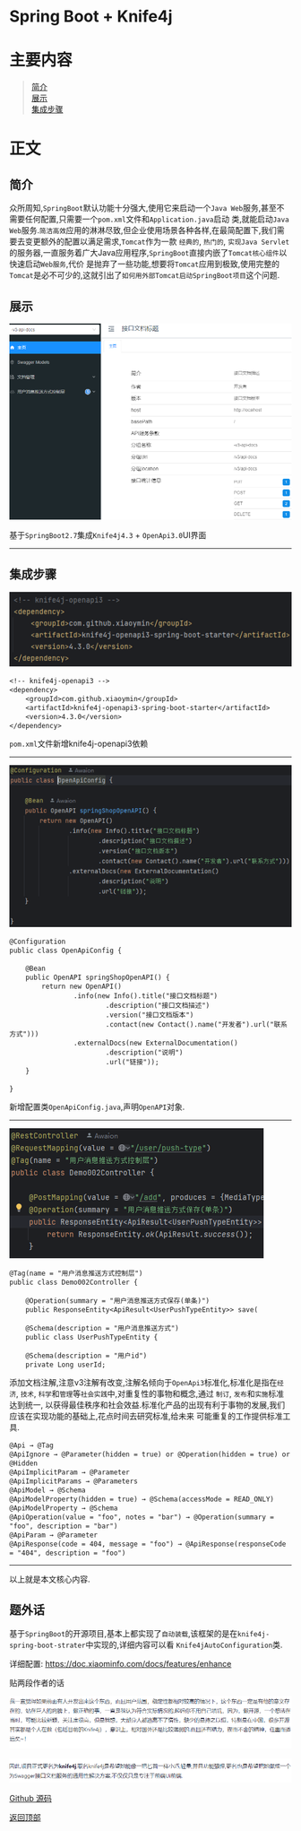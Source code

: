 # Spring Boot + Knife4j

# 主要内容

> [简介](#简介)  
> [展示](#展示)  
> [集成步骤](#集成步骤)

# 正文

## 简介

众所周知,`SpringBoot`默认功能十分强大,使用它来启动一个`Java Web`服务,甚至不需要任何配置,只需要一个`pom.xml`文件和`Application.java`启动
类,就能启动`Java Web`服务.`简洁高效`应用的淋淋尽致,但企业使用场景各种各样,在最简配置下,我们需要去变更额外的配置以满足需求,`Tomcat`作为一款
`经典的`, `热门的`, `实现Java Servlet`的服务器,一直服务着广大Java应用程序,`SpringBoot`直接内嵌了`Tomcat核心组件`以快速启动`Web服务`,代价
是抛弃了一些功能,想要将`Tomcat`应用到极致,使用完整的`Tomcat`是必不可少的,这就引出了`如何用外部Tomcat启动SpringBoot项目`这个问题.

## 展示

![IntelliJ IDEA](0006_springboot_knife4j/001.png)

基于`SpringBoot2.7`集成`Knife4j4.3` + `OpenApi3.0`UI界面

----

## 集成步骤

![IntelliJ IDEA](0006_springboot_knife4j/002.png)

```
<!-- knife4j-openapi3 -->
<dependency>
    <groupId>com.github.xiaoymin</groupId>
    <artifactId>knife4j-openapi3-spring-boot-starter</artifactId>
    <version>4.3.0</version>
</dependency>
```
`pom.xml`文件新增knife4j-openapi3依赖

----

![IntelliJ IDEA](0006_springboot_knife4j/003.png)

```
@Configuration
public class OpenApiConfig {

    @Bean
    public OpenAPI springShopOpenAPI() {
        return new OpenAPI()
                .info(new Info().title("接口文档标题")
                        .description("接口文档描述")
                        .version("接口文档版本")
                        .contact(new Contact().name("开发者").url("联系方式")))
                .externalDocs(new ExternalDocumentation()
                        .description("说明")
                        .url("链接"));
    }

}
```

新增配置类`OpenApiConfig.java`,声明`OpenAPI`对象.

----

![IntelliJ IDEA](0006_springboot_knife4j/004.png)

```
@Tag(name = "用户消息推送方式控制层")
public class Demo002Controller {

    @Operation(summary = "用户消息推送方式保存(单条)")
    public ResponseEntity<ApiResult<UserPushTypeEntity>> save(
    
    @Schema(description = "用户消息推送方式")
    public class UserPushTypeEntity {
    
    @Schema(description = "用户id")
    private Long userId;
```

添加文档注解,注意v3注解有改变,注解名倾向于`OpenApi3`标准化,标准化是指在`经济`, `技术`, `科学`和`管理`等`社会实践`中,对重复性的事物和概念,通过
`制订`, `发布`和`实施`标准达到统一, 以获得最佳秩序和社会效益.标准化产品的出现有利于事物的发展,我们应该在实现功能的基础上,花点时间去研究标准,给未来
可能重复的工作提供标准工具.

```
@Api → @Tag
@ApiIgnore → @Parameter(hidden = true) or @Operation(hidden = true) or @Hidden
@ApiImplicitParam → @Parameter
@ApiImplicitParams → @Parameters
@ApiModel → @Schema
@ApiModelProperty(hidden = true) → @Schema(accessMode = READ_ONLY)
@ApiModelProperty → @Schema
@ApiOperation(value = "foo", notes = "bar") → @Operation(summary = "foo", description = "bar")
@ApiParam → @Parameter
@ApiResponse(code = 404, message = "foo") → @ApiResponse(responseCode = "404", description = "foo")
```
----

以上就是本文核心内容.

## 题外话

基于`SpringBoot`的开源项目,基本上都实现了`自动装载`,该框架的是在`knife4j-spring-boot-strater`中实现的,详细内容可以看
`Knife4jAutoConfiguration`类.

详细配置: https://doc.xiaominfo.com/docs/features/enhance

贴两段作者的话  

![IntelliJ IDEA](0006_springboot_knife4j/005.png)

![IntelliJ IDEA](0006_springboot_knife4j/006.png)

[Github 源码](https://github.com/Awaion/tools/tree/master/demo002)

[返回顶部](#主要内容)

